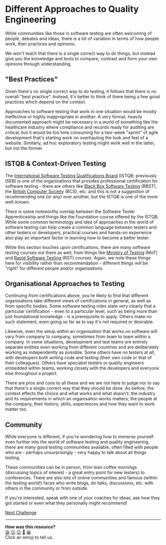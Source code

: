 # Different Approaches to Quality Engineering

While communities like those in software testing are often welcoming of people,
debates and ideas, there is a lot of variation in terms of how people work,
their practices and opinions.

We won't teach that there is a single correct way to do things, but instead give
you the knowledge and tools to compare, contrast and form your own opinions
through understanding.

## "Best Practices"

Given there's no single correct way to do testing, it follows that there is no
overall "best practice". Instead, it's better to think of there being a few good
practices which depend on the context.

Approaches to software testing that work in one situation would be mostly
ineffective or highly inappropriate in another. A very formal, heavily
documented approach might be necessary in a world of something like the
healthcare industry where compliance and records ready for auditing are
critical, but it would be too time consuming for a two-week "sprint" of agile
development that's starting work on overhauling the look and feel of a website.
Similarly, ad hoc exploratory testing might work well in the latter, but not the
former.

## ISTQB & Context-Driven Testing

The [International Software Testing Qualifications Board](https://www.istqb.org)
(ISTQB; previously ISEB) is one of the organisations that provides professional
certification for software testing - there are others like [Black Box Software
Testing](https://associationforsoftwaretesting.org/bbst-black-box-software-testing-courses/)
(BBST), the [British Computer
Society](https://www.bcs.org/qualifications-and-certifications/certifications-for-professionals/software-testing-certifications/)
(BCS), etc. and this is not a suggestion of recommending one (or any) over
another, but the ISTQB is one of the more well-known.

There is some noteworthy overlap between the Software Tester Apprenticeship and
things like the Foundation course offered by the ISTQB. While some common
terminology and idea of approaches in the world of software testing can help
create a common language between testers and other testers or developers,
practical courses and hands-on experience also play an important factor in
learning how to become a better tester.

While this section touches upon certifications, there are many software testing
courses out there as well, from things like [Ministry of
Testing](https://www.ministryoftesting.com) (MoT) and [Rapid Software
Testing](https://rapid-software-testing.com) (RST) courses. Again, we note these
things here for visibility rather than recommendation - different things will be
"right" for different people and/or organisations.

## Organisational Approaches to Testing

Continuing from certifications above, you're likely to find that different
organisations take different views of certifications in general, as well as from
specific bodies. Some software testing roles state very clearly that a
particular certification - even to a particular level, such as being more than
just foundational knowledge - is a prerequisite to apply. Others make no such
statement, even going so far as to say it's not required or desirable.

Likewise, even the setup within an organisation that works on software will vary
from company to company, sometimes from team to team within a company. In some
situations, development and test teams are entirely separate entities even
working from different countries and are deliberately working as independently
as possible. Some others have no testers at all, with developers both writing
code and testing (their own code or that of their colleagues). Others have
specialist testers or quality engineers embedded within teams, working closely
with the developers and everyone else throughout a project.

There are pros and cons to all these and we are not here to judge nor to say
that there's a single correct way that they should be done. As before, the
context effects the choice and what works and what doesn't: the industry and its
requirements in which an organisation works matters; the people at the company,
their history, skills, experiences and how they want to work matter too.

## Community

While everyone is different, if you're wondering how to immerse yourself even
further into the world of software testing and quality engineering, there are
many good testing communities available, often filled with people who are -
perhaps unsurprisingly - very happy to talk about all things testing.

These communities can be in person, from lean coffee mornings (discussing topics
of interest - a great entry point for new testers) to conferences. There are
also lots of online communities and famous (within the testing world!) faces who
write blogs, do talks, discussions, etc. with others in the community or from
outside.

If you're interested, speak with one of your coaches for ideas, ask how they got
started or even what they personally might recommend!

[Next Challenge](06_functional_non_functional.md)

<!-- BEGIN GENERATED SECTION DO NOT EDIT -->

---

**How was this resource?**  
[😫](https://airtable.com/shrUJ3t7KLMqVRFKR?prefill_Repository=makersacademy%2Fintro-to-testing&prefill_File=phase4%2F05_more_on_testing.md&prefill_Sentiment=😫) [😕](https://airtable.com/shrUJ3t7KLMqVRFKR?prefill_Repository=makersacademy%2Fintro-to-testing&prefill_File=phase4%2F05_more_on_testing.md&prefill_Sentiment=😕) [😐](https://airtable.com/shrUJ3t7KLMqVRFKR?prefill_Repository=makersacademy%2Fintro-to-testing&prefill_File=phase4%2F05_more_on_testing.md&prefill_Sentiment=😐) [🙂](https://airtable.com/shrUJ3t7KLMqVRFKR?prefill_Repository=makersacademy%2Fintro-to-testing&prefill_File=phase4%2F05_more_on_testing.md&prefill_Sentiment=🙂) [😀](https://airtable.com/shrUJ3t7KLMqVRFKR?prefill_Repository=makersacademy%2Fintro-to-testing&prefill_File=phase4%2F05_more_on_testing.md&prefill_Sentiment=😀)  
Click an emoji to tell us.

<!-- END GENERATED SECTION DO NOT EDIT -->

